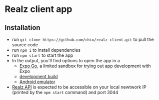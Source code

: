 # Realz client app
## Installation
* run `git clone https://github.com/chix/realz-client.git` to pull the source code
* run `npm i` to install dependencies
* run `npm start` to start the app
* In the output, you'll find options to open the app in a
   - [Expo Go](https://expo.dev/go), a limited sandbox for trying out app development with Expo
   - [development build](https://docs.expo.dev/develop/development-builds/introduction/)
   - [Android emulator](https://docs.expo.dev/workflow/android-studio-emulator/)
* [Realz API](https://github.com/chix/realz) is expected to be accessible on your local newtwork IP (printed by the `npm start` command) and port 3044
